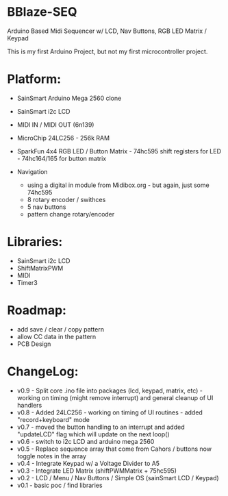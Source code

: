 BBlaze-SEQ
==========

Arduino Based Midi Sequencer w/ LCD, Nav Buttons, RGB LED Matrix / Keypad

This is my first Arduino Project, but not my first microcontroller project.   


Platform: 
=========

* SainSmart Arduino Mega 2560 clone
* SainSmart i2c LCD
* MIDI IN / MIDI OUT (6n139)
* MicroChip 24LC256 - 256k RAM 
* SparkFun 4x4 RGB LED / Button Matrix - 74hc595 shift registers for LED - 74hc164/165 for button matrix

* Navigation 
    - using a digital in module from Midibox.org - but again, just some 74hc595
    * 8 rotary encoder / swithces 
    * 5 nav buttons
    * pattern change rotary/encoder

Libraries:
==========

* SainSmart i2c LCD
* ShiftMatrixPWM
* MIDI 
* Timer3 


Roadmap: 
========

* add save / clear / copy pattern
* allow CC data in the pattern
* PCB Design


ChangeLog:
==========

* v0.9 - Split core .ino file into packages (lcd, keypad, matrix, etc) - working on timing (might remove interrupt) and general cleanup of UI handlers
* v0.8 - Added 24LC256 - working on timing of UI routines - added "record+keyboard" mode
* v0.7 - moved the button handling to an interrupt and added "updateLCD" flag which will update on the next loop()
* v0.6 - switch to i2c LCD and arduino mega 2560
* v0.5 - Replace sequence array that come from Cahors / buttons now toggle notes in the array
* v0.4 - Integrate Keypad w/ a Voltage Divider to A5
* v0.3 - Integrate LED Matrix (shiftPWMMatrix + 75hc595)
* v0.2 - LCD / Menu / Nav Buttons / Simple OS   (sainSmart LCD / Keypad)
* v0.1 - basic poc / find libraries

